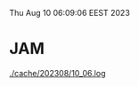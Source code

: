 Thu Aug 10 06:09:06 EEST 2023
# JAM
<a href='./cache/202308/10_06.log'>./cache/202308/10_06.log</a>
